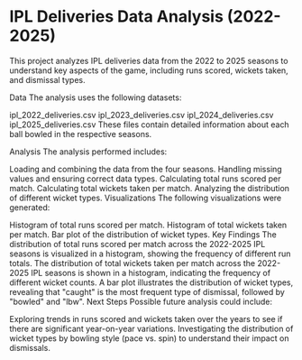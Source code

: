 
# IPL Deliveries Data Analysis (2022-2025)
This project analyzes IPL deliveries data from the 2022 to 2025 seasons to understand key aspects of the game, including runs scored, wickets taken, and dismissal types.

Data
The analysis uses the following datasets:

ipl_2022_deliveries.csv
ipl_2023_deliveries.csv
ipl_2024_deliveries.csv
ipl_2025_deliveries.csv
These files contain detailed information about each ball bowled in the respective seasons.

Analysis
The analysis performed includes:

Loading and combining the data from the four seasons.
Handling missing values and ensuring correct data types.
Calculating total runs scored per match.
Calculating total wickets taken per match.
Analyzing the distribution of different wicket types.
Visualizations
The following visualizations were generated:

Histogram of total runs scored per match.
Histogram of total wickets taken per match.
Bar plot of the distribution of wicket types.
Key Findings
The distribution of total runs scored per match across the 2022-2025 IPL seasons is visualized in a histogram, showing the frequency of different run totals.
The distribution of total wickets taken per match across the 2022-2025 IPL seasons is shown in a histogram, indicating the frequency of different wicket counts.
A bar plot illustrates the distribution of wicket types, revealing that "caught" is the most frequent type of dismissal, followed by "bowled" and "lbw".
Next Steps
Possible future analysis could include:

Exploring trends in runs scored and wickets taken over the years to see if there are significant year-on-year variations.
Investigating the distribution of wicket types by bowling style (pace vs. spin) to understand their impact on dismissals.
